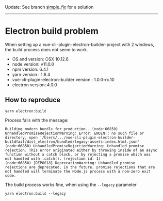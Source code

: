
Update: See branch [simple_fix](https://github.com/utoppo/vue-cli-plugin-electron-builder-build-problem/tree/simple_fix) for a solution
___

# Electron build problem

When setting up a vue-cli-plugin-electron-builder-project with 2 windows, the build process does not seem to work.

- OS and version: OSX 10.12.6
- node version: v11.0.0
- npm version: 6.4.1
- yarn version : 1.9.4
- vue-cli-plugin-electron-builder version : 1.0.0-rc.10
- electron version: 4.0.0

## How to reproduce

```
yarn electron:build
```

Process fails with the message:

```
Building modern bundle for production...(node:66850) UnhandledPromiseRejectionWarning: Error: ENOENT: no such file or directory, open '/Users/.../vue-cli-plugin-electron-builder-buildfail/dist_electron/bundled/legacy-assets-index.html.json'
(node:66850) UnhandledPromiseRejectionWarning: Unhandled promise rejection. This error originated either by throwing inside of an async function without a catch block, or by rejecting a promise which was not handled with .catch(). (rejection id: 1)
(node:66850) [DEP0018] DeprecationWarning: Unhandled promise rejections are deprecated. In the future, promise rejections that are not handled will terminate the Node.js process with a non-zero exit code.
```

The build process works fine, when using the ```--legacy``` parameter

```
yarn electron:build --legacy
```
